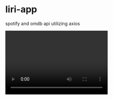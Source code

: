 # liri-app
spotify and omdb api utilizing axios

<video width="320" height="200" controls preload> 
    <source src="AwesomeScreenshot-2019-9-25-1569471618802.webm"></source> 
    <!-- <source src="video.webm"></source>  -->
</video>